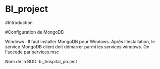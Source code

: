 # BI_project 


#Introduction


#Configuration de MongoDB

Windows : Il faut installer MongoDB pour Windows. Après l'installation, le service MongoDB client doit démarrer parmi les services windows. On l'accède par services.msc

Nom de la BDD: bi_hospital_project